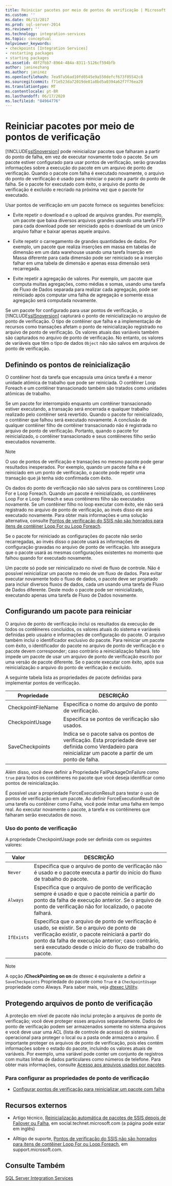 ```yaml
---
title: Reiniciar pacotes por meio de pontos de verificação | Microsoft Docs
ms.custom: ''
ms.date: 06/13/2017
ms.prod: sql-server-2014
ms.reviewer: ''
ms.technology: integration-services
ms.topic: conceptual
helpviewer_keywords:
- checkpoints [Integration Services]
- restarting packages
- starting packages
ms.assetid: 48f2fbb7-8964-484a-8311-5126cf594bfb
author: janinezhang
ms.author: janinez
ms.openlocfilehash: 7ea97a56ad10fd0545e9a550defcf673f05542c8
ms.sourcegitcommit: f71e523da72019de81a8bd5a0394a62f7f76ea20
ms.translationtype: MT
ms.contentlocale: pt-BR
ms.lasthandoff: 06/17/2020
ms.locfileid: "84964776"
---
```

# <a name="restart-packages-by-using-checkpoints"></a>Reiniciar pacotes por meio de pontos de verificação
  [!INCLUDE[ssISnoversion](../../includes/ssisnoversion-md.md)] pode reinicializar pacotes que falharam a partir do ponto de falha, em vez de executar novamente todo o pacote. Se um pacote estiver configurado para usar pontos de verificação, serão gravadas informações sobre a execução do pacote em um arquivo de ponto de verificação. Quando o pacote com falha é executado novamente, o arquivo do ponto de verificação é usado para reiniciar o pacote a partir do ponto de falha. Se o pacote for executado com êxito, o arquivo de ponto de verificação é excluído e recriado na próxima vez que o pacote for executado.  
  
 Usar pontos de verificação em um pacote fornece os seguintes benefícios:  
  
-   Evite repetir o download e o upload de arquivos grandes. Por exemplo, um pacote que baixa diversos arquivos grandes usando uma tarefa FTP para cada download pode ser reiniciado após o download de um único arquivo falhar e baixar apenas aquele arquivo.  
  
-   Evite repetir o carregamento de grandes quantidades de dados. Por exemplo, um pacote que realiza inserções em massa em tabelas de dimensão em um data warehouse usando uma tarefa Inserção em Massa diferente para cada dimensão pode ser reiniciado se a inserção falhar em uma tabela de dimensão e apenas essa dimensão será recarregada.  
  
-   Evite repetir a agregação de valores. Por exemplo, um pacote que computa muitas agregações, como médias e somas, usando uma tarefa de Fluxo de Dados separada para realizar cada agregação, pode ser reiniciado após computar uma falha de agregação e somente essa agregação será computada novamente.  
  
 Se um pacote for configurado para usar pontos de verificação, o [!INCLUDE[ssISnoversion](../../includes/ssisnoversion-md.md)] capturará o ponto de reinicialização no arquivo de ponto de verificação. O tipo de contêiner que falha e a implementação de recursos como transações afetam o ponto de reinicialização registrado no arquivo de ponto de verificação. Os valores atuais das variáveis também são capturados no arquivo de ponto de verificação. No entanto, os valores de variáveis que têm o tipo de dados `Object` não são salvos em arquivos de ponto de verificação.  
  
## <a name="defining-restart-points"></a>Definindo os pontos de reinicialização  
 O contêiner host da tarefa que encapsula uma única tarefa é a menor unidade atômica de trabalho que pode ser reiniciada. O contêiner Loop Foreach e um contêiner transacionado também são tratados como unidades atômicas de trabalho.  
  
 Se um pacote for interrompido enquanto um contêiner transacionado estiver executando, a transação será encerrada e qualquer trabalho realizado pelo contêiner será revertido. Quando o pacote for reinicializado, o contêiner que falhou será executado novamente. A conclusão de qualquer contêiner filho de contêiner transacionado não é registrada no arquivo de ponto de verificação. Portanto, quando o pacote for reinicializado, o contêiner transacionado e seus contêineres filho serão executados novamente.  
  
> [!NOTE]  
>  O uso de pontos de verificação e transações no mesmo pacote pode gerar resultados inesperados. Por exemplo, quando um pacote falha e é reiniciado em um ponto de verificação, o pacote pode repetir uma transação que já tenha sido confirmada com êxito.  
  
 Os dados do ponto de verificação não são salvos para os contêineres Loop For e Loop Foreach. Quando um pacote é reinicializado, os contêineres Loop For e Loop Foreach e seus contêineres filho são executados novamente. Se um contêiner filho no loop executar com êxito, ele não será registrado no arquivo de ponto de verificação, ao invés disso ele será executado novamente. Para obter mais informações e uma solução alternativa, consulte [Pontos de verificação do SSIS não são honrados para itens de contêiner Loop For ou Loop Foreach](https://go.microsoft.com/fwlink/?LinkId=241633).  
  
 Se o pacote for reiniciado as configurações do pacote não serão recarregadas, ao invés disso o pacote usará as informações de configuração gravadas no arquivo de ponto de verificação. Isto assegura que o pacote usará as mesmas configurações existentes no momento que falhou quando for executado novamente.  
  
 Um pacote só pode ser reinicializado no nível de fluxo de controle. Não é possível reinicializar um pacote no meio de um fluxo de dados. Para evitar executar novamente todo o fluxo de dados, o pacote deve ser projetado para incluir diversos fluxos de dados, cada um usando uma tarefa de Fluxo de Dados diferente. Deste modo o pacote pode ser reinicializado, executando apenas uma tarefa de Fluxo de Dados novamente.  
  
## <a name="configuring-a-package-to-restart"></a>Configurando um pacote para reiniciar  
 O arquivo de ponto de verificação inclui os resultados da execução de todos os contêineres concluídos, os valores atuais do sistema e variáveis definidas pelo usuário e informações de configuração do pacote. O arquivo também inclui o identificador exclusivo do pacote. Para reiniciar um pacote com êxito, o identificador do pacote no arquivo de ponto de verificação e o pacote devem corresponder; caso contrário a reinicialização falhará. Isto impede um pacote de usar um arquivo de ponto de verificação escrito por uma versão de pacote diferente. Se o pacote executar com êxito, após sua reinicialização o arquivo do ponto de verificação é excluído.  
  
 A seguinte tabela lista as propriedades de pacote definidas para implementar pontos de verificação.  
  
|Propriedade|DESCRIÇÃO|  
|--------------|-----------------|  
|CheckpointFileName|Especifica o nome do arquivo de ponto de verificação.|  
|CheckpointUsage|Especifica se pontos de verificação são usados.|  
|SaveCheckpoints|Indica se o pacote salva os pontos de verificação. Esta propriedade deve ser definida como Verdadeiro para reinicializar um pacote a partir de um ponto de falha.|  
  
 Além disso, você deve definir a Propriedade FailPackageOnFailure como `true` para todos os contêineres no pacote que você deseja identificar como pontos de reinicialização.  
  
 É possível usar a propriedade ForceExecutionResult para testar o uso de pontos de verificação em um pacote. Ao definir ForceExecutionResult de uma tarefa ou contêiner como Falha, você pode imitar uma falha em tempo real. Ao executar novamente o pacote, a tarefa e os contêineres que falharam serão executados de novo.  
  
### <a name="checkpoint-usage"></a>Uso do ponto de verificação  
 A propriedade CheckpointUsage pode ser definida com os seguintes valores:  
  
|Valor|DESCRIÇÃO|  
|-----------|-----------------|  
|`Never`|Especifica que o arquivo de ponto de verificação não é usado e o pacote executa a partir do início do fluxo de trabalho do pacote.|  
|`Always`|Especifica que o arquivo de ponto de verificação sempre é usado e que o pacote reinicia a partir do ponto da falha de execução anterior. Se o arquivo de ponto de verificação não for localizado, o pacote falhará.|  
|`IfExists`|Especifica que o arquivo de ponto de verificação é usado, se existir. Se o arquivo de ponto de verificação existir, o pacote reiniciará a partir do ponto da falha de execução anterior; caso contrário, será executado desde o início do fluxo de trabalho do pacote.|  
  
> [!NOTE]  
>  A opção **/CheckPointing on on** de dtexec é equivalente a definir a `SaveCheckpoints` Propriedade do pacote como `True` e a `CheckpointUsage` propriedade como Always. Para saber mais, veja [dtexec Utility](dtexec-utility.md).  
  
## <a name="securing-checkpoint-files"></a>Protegendo arquivos de ponto de verificação  
 A proteção em nível de pacote não inclui proteção a arquivos de ponto de verificação; você deve proteger esses arquivos separadamente. Dados de ponto de verificação podem ser armazenados somente no sistema arquivos e você deve usar uma ACL (lista de controle de acesso) do sistema operacional para proteger o local ou a pasta onde armazena o arquivo. É importante proteger os arquivos de ponto de verificação, pois eles contém informações sobre o estado do pacote, incluindo os valores atuais de variáveis. Por exemplo, uma variável pode conter um conjunto de registros com muitas linhas de dados particulares como números de telefone. Para obter mais informações, consulte [Acesso aos arquivos usados por pacotes](../access-to-files-used-by-packages.md).  
  
### <a name="to-configure-the-checkpoint-properties"></a>Para configurar as propriedades de ponto de verificação  
  
-   [Configurar pontos de verificação para reinicializar um pacote com falha](../configure-checkpoints-for-restarting-a-failed-package.md)  
  
## <a name="external-resources"></a>Recursos externos  
  
-   Artigo técnico, [Reinicialização automática de pacotes de SSIS depois de Failover ou Falha](https://go.microsoft.com/fwlink/?LinkId=200407), em social.technet.microsoft.com (a página pode estar em inglês)  
  
-   ARtigo de suporte, [Pontos de verificação do SSIS não são honrados para itens de contêiner Loop For ou Loop Foreach](https://go.microsoft.com/fwlink/?LinkId=241633), em support.microsoft.com.  
  
## <a name="see-also"></a>Consulte Também  
 [SQL Server Integration Services](../sql-server-integration-services.md)  
  
  

